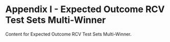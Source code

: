 # Appendix I - Expected Outcome RCV Test Sets Multi-Winner
Content for Expected Outcome RCV Test Sets Multi-Winner.